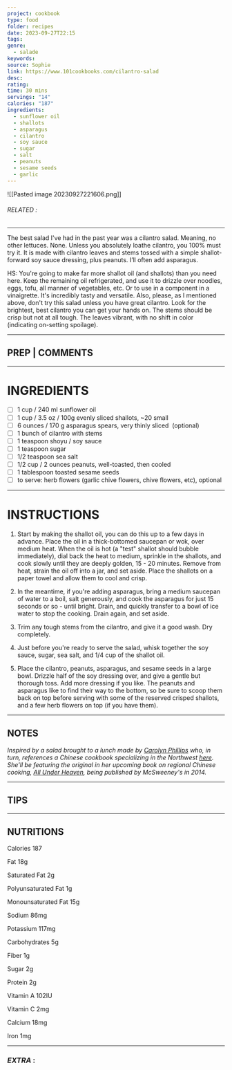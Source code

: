 ```yaml
---
project: cookbook
type: food
folder: recipes
date: 2023-09-27T22:15
tags: 
genre:
  - salade
keywords: 
source: Sophie
link: https://www.101cookbooks.com/cilantro-salad
desc: 
rating: 
time: 30 mins
servings: "14"
calories: "187"
ingredients:
  - sunflower oil
  - shallots
  - asparagus
  - cilantro
  - soy sauce
  - sugar
  - salt
  - peanuts
  - sesame seeds
  - garlic
---
```


![[Pasted image 20230927221606.png]]
###### *RELATED* : 
---
The best salad I've had in the past year was a cilantro salad. Meaning, no other lettuces. None. Unless you absolutely loathe cilantro, you 100% must try it. It is made with cilantro leaves and stems tossed with a simple shallot-forward soy sauce dressing, plus peanuts. I’ll often add asparagus.

HS: You're going to make far more shallot oil (and shallots) than you need here. Keep the remaining oil refrigerated, and use it to drizzle over noodles, eggs, tofu, all manner of vegetables, etc. Or to use in a component in a vinaigrette. It's incredibly tasty and versatile. Also, please, as I mentioned above, don't try this salad unless you have great cilantro. Look for the brightest, best cilantro you can get your hands on. The stems should be crisp but not at all tough. The leaves vibrant, with no shift in color (indicating on-setting spoilage).

---
## PREP | COMMENTS



---
# INGREDIENTS

- [ ] 1 cup / 240 ml sunflower oil
- [ ] 1 cup / 3.5 oz / 100g evenly sliced shallots, ~20 small
- [ ] 6 ounces / 170 g asparagus spears, very thinly sliced  (optional)
- [ ] 1 bunch of cilantro with stems
- [ ] 1 teaspoon shoyu / soy sauce
- [ ] 1 teaspoon sugar
- [ ] 1/2 teaspoon sea salt
- [ ] 1/2 cup / 2 ounces peanuts, well-toasted, then cooled
- [ ] 1 tablespoon toasted sesame seeds
- [ ] to serve: herb flowers (garlic chive flowers, chive flowers, etc), optional

---
# INSTRUCTIONS

1. Start by making the shallot oil, you can do this up to a few days in advance. Place the oil in a thick-bottomed saucepan or wok, over medium heat. When the oil is hot (a "test" shallot should bubble immediately), dial back the heat to medium, sprinkle in the shallots, and cook slowly until they are deeply golden, 15 - 20 minutes. Remove from heat, strain the oil off into a jar, and set aside. Place the shallots on a paper towel and allow them to cool and crisp.
    
2. In the meantime, if you're adding asparagus, bring a medium saucepan of water to a boil, salt generously, and cook the asparagus for just 15 seconds or so - until bright. Drain, and quickly transfer to a bowl of ice water to stop the cooking. Drain again, and set aside.
    
3. Trim any tough stems from the cilantro, and give it a good wash. Dry completely.
    
4. Just before you're ready to serve the salad, whisk together the soy sauce, sugar, sea salt, and 1/4 cup of the shallot oil.
    
5. Place the cilantro, peanuts, asparagus, and sesame seeds in a large bowl. Drizzle half of the soy dressing over, and give a gentle but thorough toss. Add more dressing if you like. The peanuts and asparagus like to find their way to the bottom, so be sure to scoop them back on top before serving with some of the reserved crisped shallots, and a few herb flowers on top (if you have them).

---
## NOTES

_Inspired by a salad brought to a lunch made by [Carolyn Phillips](https://www.madamehuang.com/) who, in turn, references a Chinese cookbook specializing in the Northwest [here](https://carolynjphillips.blogspot.com/2013/01/a-surprisingly-amazing-salad-from.html). She'll be featuring the original in her upcoming book on regional Chinese cooking, [All Under Heaven](https://www.madamehuang.com/all-under-heaven), being published by McSweeney's in 2014._

---
## TIPS



---
## NUTRITIONS

Calories 187

Fat 18g

Saturated Fat 2g

Polyunsaturated Fat 1g

Monounsaturated Fat 15g

Sodium 86mg

Potassium 117mg

Carbohydrates 5g

Fiber 1g

Sugar 2g

Protein 2g

Vitamin A 102IU

Vitamin C 2mg

Calcium 18mg

Iron 1mg

[](https://www.instagram.com/heidijswanson/)

---
### *EXTRA* :



